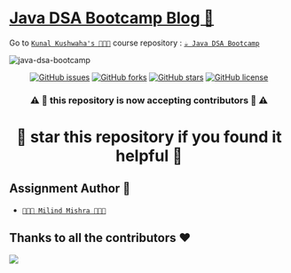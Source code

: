 # [Java DSA Bootcamp Blog 🚀](https://thatbeautifuldream.github.io/java-dsa-bootcamp/) 

Go to [`Kunal Kushwaha's 👨🏻‍💻`](https://github.com/kunal-kushwaha) course repository : [`☕️ Java DSA Bootcamp`](https://github.com/kunal-kushwaha/DSA-Bootcamp-Java)

![java-dsa-bootcamp](https://socialify.git.ci/thatbeautifuldream/java-dsa-bootcamp/image?description=1&language=1&owner=1&pattern=Floating%20Cogs&theme=Dark)

<div align="center">
  
  <a href="https://github.com/thatbeautifuldream/java-dsa-bootcamp/issues"><img alt="GitHub issues" src="https://img.shields.io/github/issues/thatbeautifuldream/java-dsa-bootcamp"></a>
  <a href="https://github.com/thatbeautifuldream/java-dsa-bootcamp/network"><img alt="GitHub forks" src="https://img.shields.io/github/forks/thatbeautifuldream/java-dsa-bootcamp"></a>
  <a href="https://github.com/thatbeautifuldream/java-dsa-bootcamp/stargazers"><img alt="GitHub stars" src="https://img.shields.io/github/stars/thatbeautifuldream/java-dsa-bootcamp"></a>
  <a href="https://github.com/thatbeautifuldream/java-dsa-bootcamp/blob/main/license"><img alt="GitHub license" src="https://img.shields.io/github/license/thatbeautifuldream/java-dsa-bootcamp"></a>
  
  <h3>⚠️ 🚨 this repository is now accepting contributors 🚨 ⚠️</h3>
  <h1>🌟 star this repository if you found it helpful 🌟</h1>
  
</div>

## Assignment Author 👷

- [`👨🏻‍💻 Milind Mishra 👨🏻‍💻`](https://milind.bio.link)

## Thanks to all the contributors ❤️

<a href="https://github.com/thatbeautifuldream/java-dsa-bootcamp/graphs/contributors">
  <img src="https://contrib.rocks/image?repo=thatbeautifuldream/java-dsa-bootcamp" />
</a>
